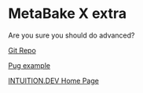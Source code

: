 
# MetaBake X extra

Are you sure you should do advanced?


[Git Repo](http://git.mbake.org)

[Pug example](http://pug.mbake.org)

[INTUITION.DEV Home Page](https://www.INTUITION.DEV)